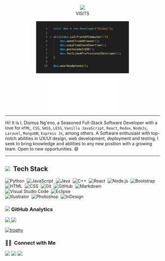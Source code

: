 <p align = "center">
  <img src="https://profile-counter.glitch.me/dismuskiplimo/count.svg"><br/>
  VISITS<br/><br/>
  <img src="./code.png" alt="code" width="60%" /><br/><br/>
  <img src = "./name-animation.svg" height = "100"/>
</p>
<hr>

Hi! It is I, Dismus Ng'eno, a Seasoned Full-Stack Software Developer with a love for `HTML`, `CSS`, `SASS`, `LESS`, `Vanilla JavaScript`, `React`, `Redux`, `NodeJs`, `Laravel`, `MongoDB`, `Express Js`, among others. A Software enthusiast with top-notch abilities in UX/UI design, web development, deployment and testing. I seek to bring knowledge and abilities to any new position with a growing team. Open to new opportunities. :smile: 

<hr>

## <img src = "https://media2.giphy.com/media/QssGEmpkyEOhBCb7e1/giphy.gif?cid=ecf05e47a0n3gi1bfqntqmob8g9aid1oyj2wr3ds3mg700bl&rid=giphy.gif" height = 25px> &nbsp;Tech Stack

![Python](https://img.shields.io/badge/-Python-05122A?style=flat&logo=python)&nbsp;
![JavaScript](https://img.shields.io/badge/-JavaScript-05122A?style=flat&logo=javascript)&nbsp;
![Java](https://img.shields.io/badge/-Java-05122A?style=flat&logo=Java&logoColor=FFA518)&nbsp;
![C++](https://img.shields.io/badge/-C++-05122A?style=flat&logo=C%2B%2B&logoColor=00599C)&nbsp;
![React](https://img.shields.io/badge/-React-05122A?style=flat&logo=react)&nbsp;
![Node.js](https://img.shields.io/badge/-Node.js-05122A?style=flat&logo=node.js)&nbsp;
![Bootstrap](https://img.shields.io/badge/-Bootstrap-05122A?style=flat&logo=bootstrap&logoColor=563D7C)\
![HTML](https://img.shields.io/badge/-HTML-05122A?style=flat&logo=HTML5)&nbsp;
![CSS](https://img.shields.io/badge/-CSS-05122A?style=flat&logo=CSS3&logoColor=1572B6)&nbsp;
![Git](https://img.shields.io/badge/-Git-05122A?style=flat&logo=git)&nbsp;
![GitHub](https://img.shields.io/badge/-GitHub-05122A?style=flat&logo=github)&nbsp;
![Markdown](https://img.shields.io/badge/-Markdown-05122A?style=flat&logo=markdown)\
![Visual Studio Code](https://img.shields.io/badge/-Visual%20Studio%20Code-05122A?style=flat&logo=visual-studio-code&logoColor=007ACC)&nbsp;
![Eclipse](https://img.shields.io/badge/-Eclipse-05122A?style=flat&logo=eclipse-ide&logoColor=2C2255)\
![Illustrator](https://img.shields.io/badge/-Illustrator-05122A?style=flat&logo=adobe-illustrator)&nbsp;
![Photoshop](https://img.shields.io/badge/-Photoshop-05122A?style=flat&logo=adobe-photoshop)&nbsp;
![InDesign](https://img.shields.io/badge/-InDesign-05122A?style=flat&logo=adobe-indesign)

### <img src="https://media0.giphy.com/media/cNZqrH5IzOG0xrlWks/giphy.gif?cid=ecf05e47map255q427en9uprqc1sb0unjq5k4fnqg5pmhhs4&rid=giphy.gif&ct=s" height="25px">&nbsp;GitHub Analytics

<p align="left">
<a href="https://github.com/dismuskiplimo">
  <img height="180em" src="https://github-readme-stats-eight-theta.vercel.app/api?username=dismuskiplimo&show_icons=true&theme=algolia&include_all_commits=true&count_private=true"/>
  <img height="180em" src="https://github-readme-stats-eight-theta.vercel.app/api/top-langs/?username=dismuskiplimo&layout=compact&langs_count=8&theme=algolia"/>
</a>
</p>

[![trophy](https://github-profile-trophy.vercel.app/?username=dismuskiplimo&theme=matrix&margin-w=15)](https://github.com/dismuskiplimo/github-profile-trophy)

### 🤝🏻 &nbsp;Connect with Me

<div align="left">
<a target="_blank"
href="https://www.linkedin.com/in/dismus-kiplimo/"><img
src="https://img.shields.io/badge/-LinkedIn-0077b5?style=for-the-badge&logo=LinkedIn&logoColor=white"></img></a> <a target="_blank"
href="mailto:dismuskiplimo@gmail.com"><img
src="https://img.shields.io/badge/-Gmail-D14836?style=for-the-badge&logo=Gmail&logoColor=white"></img></a> <a target="_blank"
href="https://twitter.com/dismus_kiplimo"><img
src="https://img.shields.io/badge/-Twitter-1DA1F2?style=for-the-badge&logo=Twitter&logoColor=white"></img></a>
<div/>


<!--
**dismuskiplimo/dismuskiplimo** is a ✨ _special_ ✨ repository because its `README.md` (this file) appears on your GitHub profile.
-->
